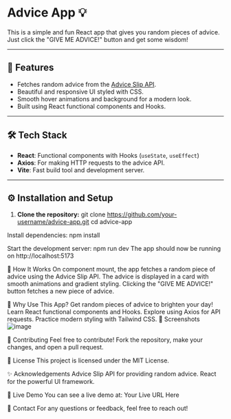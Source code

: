 # Advice App 💡

This is a simple and fun React app that gives you random pieces of advice. Just click the "GIVE ME ADVICE!" button and get some wisdom!

---

## 🚀 Features
- Fetches random advice from the [Advice Slip API](https://api.adviceslip.com).
- Beautiful and responsive UI styled with CSS.
- Smooth hover animations and background for a modern look.
- Built using React functional components and Hooks.

---

## 🛠️ Tech Stack
- **React**: Functional components with Hooks (`useState`, `useEffect`)
- **Axios**: For making HTTP requests to the advice API.
- **Vite**: Fast build tool and development server.

---

## ⚙️ Installation and Setup

1. **Clone the repository:**
   git clone https://github.com/your-username/advice-app.git
   cd advice-app
   
Install dependencies:
npm install

Start the development server:
npm run dev
The app should now be running on http://localhost:5173

🔨 How It Works
On component mount, the app fetches a random piece of advice using the Advice Slip API.
The advice is displayed in a card with smooth animations and gradient styling.
Clicking the "GIVE ME ADVICE!" button fetches a new piece of advice.

🤔 Why Use This App?
Get random pieces of advice to brighten your day!
Learn React functional components and Hooks.
Explore using Axios for API requests.
Practice modern styling with Tailwind CSS.
📸 Screenshots
![image](https://github.com/user-attachments/assets/acb441f2-4538-4f50-a3fe-a2c7e7923931)


🤝 Contributing
Feel free to contribute! Fork the repository, make your changes, and open a pull request.

📄 License
This project is licensed under the MIT License.

✨ Acknowledgements
Advice Slip API for providing random advice.
React for the powerful UI framework.

🚀 Live Demo
You can see a live demo at: Your Live URL Here

📧 Contact
For any questions or feedback, feel free to reach out!

